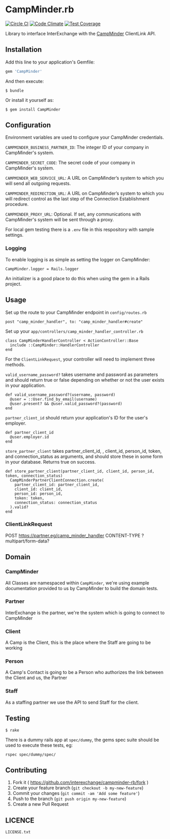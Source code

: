 # CampMinder.rb

[![Circle CI](https://circleci.com/gh/interexchange/campminder-rb.svg?style=svg)](https://circleci.com/gh/interexchange/campminder-rb)
[![Code Climate](https://codeclimate.com/github/interexchange/campminder-rb/badges/gpa.svg)](https://codeclimate.com/github/interexchange/campminder-rb)
[![Test Coverage](https://codeclimate.com/github/interexchange/campminder-rb/badges/coverage.svg)](https://codeclimate.com/github/interexchange/campminder-rb)

Library to interface InterExchange with the [CampMinder](http://www.campminder.com) ClientLink API.

## Installation

Add this line to your application's Gemfile:

```ruby
gem 'CampMinder'
```

And then execute:

    $ bundle

Or install it yourself as:

    $ gem install CampMinder

## Configuration

Environment variables are used to configure your CampMinder credentials.

`CAMPMINDER_BUSINESS_PARTNER_ID`:
The integer ID of your company in CampMinder's system.

`CAMPMINDER_SECRET_CODE`:
The secret code of your company in CampMinder's system.

`CAMPMINDER_WEB_SERVICE_URL`:
A URL on CampMinder’s system to which you will send all
outgoing requests.

`CAMPMINDER_REDIRECTION_URL`:
A URL on CampMinder’s system to which you will redirect control as
the last step of the Connection Establishment procedure.

`CAMPMINDER_PROXY_URL`:
Optional. If set, any communications with CampMinder's system will
be sent through a proxy.

For local gem testing there is a `.env` file in this respository with
sample settings.

### Logging

To enable logging is as simple as setting the logger on CampMinder:

```
CampMinder.logger = Rails.logger
```

An initializer is a good place to do this when using the gem in a Rails project.

## Usage

Set up the route to your CampMinder endpoint in `config/routes.rb`

```
post "camp_minder_handler", to: "camp_minder_handler#create"
```

Set up your `app/controllers/camp_minder_handler_controller.rb`

```
class CampMinderHandlerController < ActionController::Base
  include ::CampMinder::HandlerController
end
```

For the `ClientLinkRequest`, your controller will need to implement three methods.

`valid_username_password?` takes username and password as parameters and should
return true or false depending on whether or not the user exists in your application.

```
def valid_username_password?(username, password)
  @user = ::User.find_by_email(username)
  @user.present? && @user.valid_password?(password)
end
```

`partner_client_id` should return your application's ID for the user's employer.

```
def partner_client_id
  @user.employer.id
end
```

`store_partner_client` takes partner_client_id, , client_id, person_id, token, and connection_status
as arguments, and should store these in some form in your database. Returns true on success.

```
def store_partner_client(partner_client_id, client_id, person_id, token, connection_status)
  CampMinderPartnerClientConnection.create(
    partner_client_id: partner_client_id,
    client_id: client_id,
    person_id: person_id,
    token: token,
    connection_status: connection_status
  ).valid?
end
```

### ClientLinkRequest

POST https://partner.eg/camp_minder_handler
CONTENT-TYPE ?multipart/form-data?

## Domain

### CampMinder

All Classes are namespaced within `CampMinder`, we're using example documentation
provided to us by CampMinder to build the domain tests.

### Partner

InterExchange is the partner, we're the system which is going to connect to CampMinder

### Client

A Camp is the Client, this is the place where the Staff are going to be working

### Person

A Camp's Contact is going to be a Person who authorizes the link between the Client and us, the Partner

### Staff

As a staffing partner we use the API to send Staff for the client.

## Testing

    $ rake

There is a dummy rails app at `spec/dummy`, the gems spec suite should be used to execute these tests, eg:

    rspec spec/dummy/spec/

## Contributing

1. Fork it ( https://github.com/interexchange/campminder-rb/fork )
2. Create your feature branch (`git checkout -b my-new-feature`)
3. Commit your changes (`git commit -am 'Add some feature'`)
4. Push to the branch (`git push origin my-new-feature`)
5. Create a new Pull Request

## LICENCE

`LICENSE.txt`

